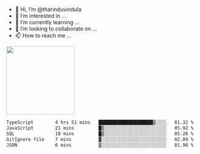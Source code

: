 - 👋 Hi, I’m @tharinduvindula
- 👀 I’m interested in ...
- 🌱 I’m currently learning ...
- 💞️ I’m looking to collaborate on ...
- 📫 How to reach me ...

<!---
tharinduvindula/tharinduvindula is a ✨ special ✨ repository because its `README.md` (this file) appears on your GitHub profile.
You can click the Preview link to take a look at your changes.
--->

<img height="180em" src="https://github-readme-stats.vercel.app/api?username=tharinduvindula&show_icons=true&hide_border=false&&count_private=true&include_all_commits=true" />


<!--START_SECTION:waka-->

```txt
TypeScript        4 hrs 51 mins   ████████████████████▒░░░░   81.32 %
JavaScript        21 mins         █▒░░░░░░░░░░░░░░░░░░░░░░░   05.92 %
SQL               18 mins         █▒░░░░░░░░░░░░░░░░░░░░░░░   05.26 %
GitIgnore file    7 mins          ▓░░░░░░░░░░░░░░░░░░░░░░░░   02.09 %
JSON              6 mins          ▒░░░░░░░░░░░░░░░░░░░░░░░░   01.90 %
```

<!--END_SECTION:waka-->
